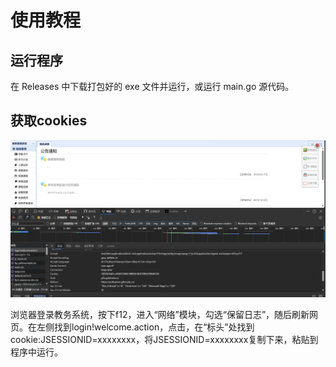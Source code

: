 # 使用教程

## 运行程序

在 Releases 中下载打包好的 exe 文件并运行，或运行 main.go 源代码。

## 获取cookies

![image-20231227163820149](image-20231227163820149.png)

浏览器登录教务系统，按下f12，进入“网络”模块，勾选“保留日志”，随后刷新网页。在左侧找到login!welcome.action，点击，在“标头”处找到cookie:JSESSIONID=xxxxxxxx，将JSESSIONID=xxxxxxxx复制下来，粘贴到程序中运行。
